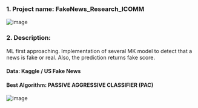 ### 1. Project name: FakeNews_Research_ICOMM

![image](https://github.com/KaiFly/FakeNews_scr/assets/31435580/fd981cdb-3330-4f16-b606-a2dc69fa6cd0)

### 2. Description:
ML first approaching. Implementation of several MK model to detect that a news is fake or real. Also, the prediction returns fake score.
#### Data: Kaggle / US Fake News
#### Best Algorithm: PASSIVE AGGRESSIVE CLASSIFIER (PAC)
![image](https://github.com/KaiFly/FakeNews_scr/assets/31435580/8e761d2e-c123-456e-944e-b9c4485a2533)


